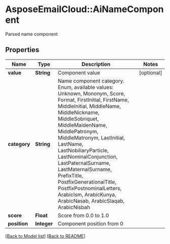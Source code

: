 # AsposeEmailCloud::AiNameComponent

Parsed name component             

## Properties
Name | Type | Description | Notes
---- | ---- | ----------- | -----
**value** |**String** | Component value              | [optional] 
**category** |**String** | Name component category. Enum, available values: Unknown, Mononym, Score, Format, FirstInitial, FirstName, MiddleInitial, MiddleName, MiddleNickname, MiddleSobriquet, MiddleMaidenName, MiddlePatronym, MiddleMatronym, LastInitial, LastName, LastNobiliaryParticle, LastNominalConjunction, LastPaternalSurname, LastMaternalSurname, PrefixTitle, PostfixGenerationalTitle, PostfixPostnominalLetters, ArabicIsm, ArabicKunya, ArabicNasab, ArabicSlaqab, ArabicNisbah | 
**score** |**Float** | Score from 0.0 to 1.0              | 
**position** |**Integer** | Component position from 0              | 


[[Back to Model list]](Models.md) [[Back to README]](README.md)
